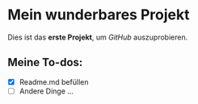 # Mein wunderbares Projekt
Dies ist das **erste Projekt**, um *GitHub* auszuprobieren.

## Meine To-dos:
- [x] Readme.md befüllen
- [ ] Andere Dinge ...
